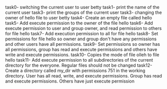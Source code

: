 task0- switching the current user to user betty
task1- print the name of the current user
task3- print the groups of the current user
task3- changing the owner of hello file to user betty
task4- Create an empty file called hello
task5- Add execute permission to the owner of the file hello
task6- Add execute permission to user and group owner, and read permission to others for file hello
task7- Add execution permission to all for file hello
task8- Set permissions for file hello so owner and group don't have any permissions and other users have all permissions.
task9- Set permissions so owner has all permissions, group has read and execute permissions and others have write and execute permissions.
task10- Copies the mode of file olleh to file hello
task11-  Add execute permission to all subdirectories of the current directory for the everyone. Regular files should not be changed
task12- Create a directory called my_dir with permissions 751 in the working directory. User has all read, write, and execute permissions. Group has read and execute permissions. Others have just execute permission
